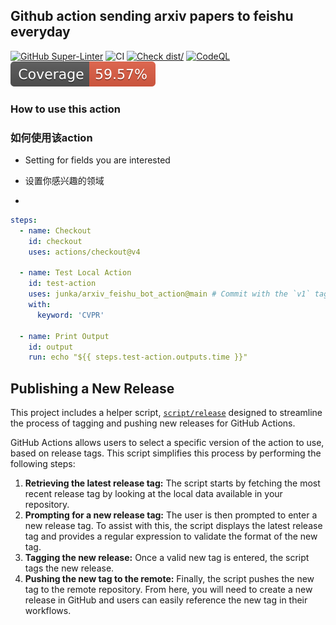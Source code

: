 ## Github action sending arxiv papers to feishu everyday

[![GitHub Super-Linter](https://github.com/junka/arxiv_feishu_bot_action/actions/workflows/linter.yml/badge.svg)](https://github.com/super-linter/super-linter)
![CI](https://github.com/junka/arxiv_feishu_bot_action/actions/workflows/ci.yml/badge.svg)
[![Check dist/](https://github.com/junka/arxiv_feishu_bot_action/actions/workflows/check-dist.yml/badge.svg)](https://github.com/junka/arxiv_feishu_bot_action/actions/workflows/check-dist.yml)
[![CodeQL](https://github.com/junka/arxiv_feishu_bot_action/actions/workflows/codeql-analysis.yml/badge.svg)](https://github.com/junka/arxiv_feishu_bot_action/actions/workflows/codeql-analysis.yml)
[![Coverage](./badges/coverage.svg)](./badges/coverage.svg)

### How to use this action

### 如何使用该action

- Setting for fields you are interested
- 设置你感兴趣的领域

-

```yaml
steps:
  - name: Checkout
    id: checkout
    uses: actions/checkout@v4

  - name: Test Local Action
    id: test-action
    uses: junka/arxiv_feishu_bot_action@main # Commit with the `v1` tag
    with:
      keyword: 'CVPR'

  - name: Print Output
    id: output
    run: echo "${{ steps.test-action.outputs.time }}"
```

## Publishing a New Release

This project includes a helper script, [`script/release`](./script/release)
designed to streamline the process of tagging and pushing new releases for
GitHub Actions.

GitHub Actions allows users to select a specific version of the action to use,
based on release tags. This script simplifies this process by performing the
following steps:

1. **Retrieving the latest release tag:** The script starts by fetching the most
   recent release tag by looking at the local data available in your repository.
1. **Prompting for a new release tag:** The user is then prompted to enter a new
   release tag. To assist with this, the script displays the latest release tag
   and provides a regular expression to validate the format of the new tag.
1. **Tagging the new release:** Once a valid new tag is entered, the script tags
   the new release.
1. **Pushing the new tag to the remote:** Finally, the script pushes the new tag
   to the remote repository. From here, you will need to create a new release in
   GitHub and users can easily reference the new tag in their workflows.
